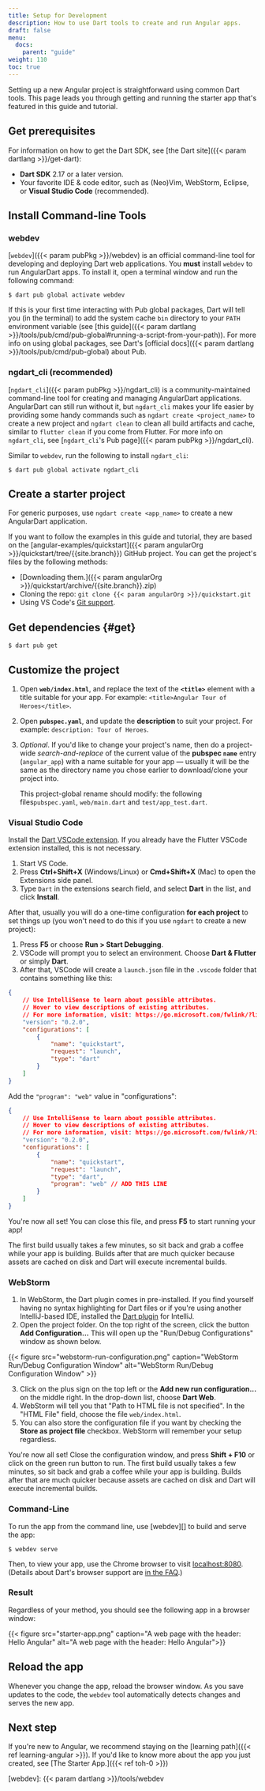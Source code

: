 ```yaml
---
title: Setup for Development
description: How to use Dart tools to create and run Angular apps.
draft: false
menu:
  docs:
    parent: "guide"
weight: 110
toc: true
---
```

<a id="develop-locally"></a>
Setting up a new Angular project is straightforward using common Dart tools.
This page leads you through getting and running the starter app
that's featured in this guide and tutorial.

<a id="sdk"></a>
## Get prerequisites

For information on how to get the Dart SDK,
see [the Dart site]({{< param dartlang >}}/get-dart):

- **Dart SDK** <!-- {{site.data.pkg-vers.SDK.vers}} (TODO: no hardcode) --> 2.17 or a later version.
- Your favorite IDE & code editor, such as (Neo)Vim, WebStorm, Eclipse, or **Visual Studio Code** (recommended).

## Install Command-line Tools

### webdev

[`webdev`]({{< param pubPkg >}}/webdev) is an official command-line tool for developing and deploying Dart web applications. You **must** install `webdev` to run AngularDart apps. To install it, open a terminal window and run the following command:

```terminal
$ dart pub global activate webdev
```

If this is your first time interacting with Pub global packages, Dart will tell you (in the terminal) to add the system cache `bin` directory to your `PATH` environment variable (see [this guide]({{< param dartlang >}}/tools/pub/cmd/pub-global#running-a-script-from-your-path)). For more info on using global packages, see Dart's [official docs]({{< param dartlang >}}/tools/pub/cmd/pub-global) about Pub.

### ngdart_cli (recommended)

[`ngdart_cli`]({{< param pubPkg >}}/ngdart_cli) is a community-maintained command-line tool for creating and managing AngularDart applications. AngularDart can still run without it, but `ngdart_cli` makes your life easier by providing some handy commands such as `ngdart create <project_name>` to create a new project and `ngdart clean` to clean all build artifacts and cache, similar to `flutter clean` if you come from Flutter. For more info on `ngdart_cli`, see [`ngdart_cli`'s Pub page]({{< param pubPkg >}}/ngdart_cli).

Similar to `webdev`, run the following to install `ngdart_cli`:
```terminal
$ dart pub global activate ngdart_cli
```

## Create a starter project

For generic purposes, use `ngdart create <app_name>` to create a new AngularDart application.

If you want to follow the examples in this guide and tutorial, they are based on the [angular-examples/quickstart]({{< param angularOrg >}}/quickstart/tree/{{site.branch}}) GitHub project. You can get the project's files by the following methods:
* [Downloading them.]({{< param angularOrg >}}/quickstart/archive/{{site.branch}}.zip)
* Cloning the repo: `git clone {{< param angularOrg >}}/quickstart.git`
* Using VS Code's [Git support](https://code.visualstudio.com/Docs/editor/versioncontrol#_cloning-a-repository).

## Get dependencies  {#get}

```terminal
$ dart pub get
```

## Customize the project

1. Open **`web/index.html`**, and replace the text of the **`<title>`** element
   with a title suitable for your app. For example: `<title>Angular Tour
   of Heroes</title>`.

2. Open **`pubspec.yaml`**, and update the **description** to suit your project.
   For example: `description: Tour of Heroes`.

3. _Optional_. If you'd like to change your project's name, then do a
   project-wide _search-and-replace_ of the current value of the **pubspec
   `name`** entry (`angular_app`) with a name suitable for your app
   &mdash; usually it will be the same as the directory name you chose earlier
   to download/clone your project into.

   This project-global rename should modify: the following files`pubspec.yaml`, 
   `web/main.dart` and
   `test/app_test.dart`.

<div><a id="running-the-app"></a></div>

### Visual Studio Code

Install the [Dart VSCode extension](https://marketplace.visualstudio.com/items?itemName=Dart-Code.dart-code). If you already have the Flutter VSCode extension installed, this is not necessary.
1. Start VS Code.
2. Press **Ctrl+Shift+X** (Windows/Linux) or **Cmd+Shift+X** (Mac) to open the Extensions side panel.
3. Type `Dart` in the extensions search field, and select **Dart** in the list, and click **Install**.

<!-- ngdart will change this -->
After that, usually you will do a one-time configuration **for each project** to set things up (you won't need to do this if you use `ngdart` to create a new project):
1. Press **F5** or choose **Run > Start Debugging**.
2. VSCode will prompt you to select an environment. Choose **Dart & Flutter** or simply **Dart**. <!-- Does the Dart option even exists? It is here just in case. -->
3. After that, VSCode will create a `launch.json` file in the `.vscode` folder that contains something like this:
```json
{
	// Use IntelliSense to learn about possible attributes.
	// Hover to view descriptions of existing attributes.
	// For more information, visit: https://go.microsoft.com/fwlink/?linkid=830387
	"version": "0.2.0",
	"configurations": [
		{
			"name": "quickstart",
			"request": "launch",
			"type": "dart"
		}
	]
}
```

Add the `"program": "web"` value in "configurations":
```json
{
	// Use IntelliSense to learn about possible attributes.
	// Hover to view descriptions of existing attributes.
	// For more information, visit: https://go.microsoft.com/fwlink/?linkid=830387
	"version": "0.2.0",
	"configurations": [
		{
			"name": "quickstart",
			"request": "launch",
			"type": "dart",
			"program": "web" // ADD THIS LINE
		}
	]
}
```
You're now all set! You can close this file, and press **F5** to start running your app!

The first build usually takes a few minutes, so sit back and grab a coffee while your app is building. Builds after that are much quicker because assets are cached on disk and Dart will execute incremental builds.

<!-- Address the "Google Chrome File Not Found Issue" issue -->

### WebStorm

1. In WebStorm, the Dart plugin comes in pre-installed. If you find yourself having no syntax highlighting for Dart files or if you're using another IntelliJ-based IDE, installed the [Dart plugin](https://plugins.jetbrains.com/plugin/6351-dart/) for IntelliJ.
2. Open the project folder. On the top right of the screen, click the button **Add Configuration...** This will open up the "Run/Debug Configurations" window as shown below.

{{< figure src="webstorm-run-configuration.png" caption="WebStorm Run/Debug Configuration Window" alt="WebStorm Run/Debug Configuration Window" >}}

3. Click on the plus sign on the top left or the **Add new run configuration...** on the middle right. In the drop-down list, choose **Dart Web**.
4. WebStorm will tell you that "Path to HTML file is not specified". In the "HTML File" field, choose the file `web/index.html`.
5. You can also store the configuration file if you want by checking the **Store as project file** checkbox. WebStorm will remember your setup regardless.

You're now all set! Close the configuration window, and press **Shift + F10** or click on the green run button to run. The first build usually takes a few minutes, so sit back and grab a coffee while your app is building. Builds after that are much quicker because assets are cached on disk and Dart will execute incremental builds.

### Command-Line

To run the app from the command line, use [webdev][] to build and serve the app:

```terminal
$ webdev serve
```

Then, to view your app, use the Chrome browser to visit
[localhost:8080](localhost:8080).
(Details about Dart's browser support are
[in the FAQ](/faq#q-what-browsers-do-you-support-as-javascript-compilation-targets).)

### Result

Regardless of your method, you should see the following app in a browser window:

<!-- TODO: crop this image to remove the margins. It looks a bit ugly with the accessibility captions. -->
{{< figure src="starter-app.png" caption="A web page with the header: Hello Angular" alt="A web page with the header: Hello Angular">}}

## Reload the app

Whenever you change the app, reload the browser window. As you save updates to the code, the `webdev` tool automatically detects changes and serves the new app.

## Next step

If you're new to Angular, we recommend staying on the [learning path]({{< ref learning-angular >}}).
If you'd like to know more about the app you just created, see
[The Starter App.]({{< ref toh-0 >}})

[webdev]: {{< param dartlang >}}/tools/webdev
